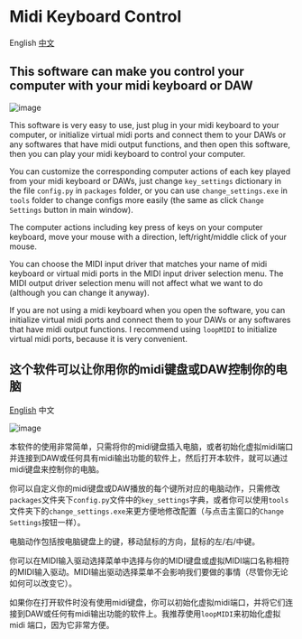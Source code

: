 # Midi Keyboard Control

English [中文](#这个软件可以让你用你的midi键盘或DAW控制你的电脑)

## This software can make you control your computer with your midi keyboard or DAW

![image](https://github.com/Rainbow-Dreamer/midi_keyboard_control/blob/master/previews/1.jpg?raw=true)

This software is very easy to use, just plug in your midi keyboard to your computer, or initialize virtual midi ports and connect them to your DAWs or any softwares that have midi output functions, and then open this software, then you can play your midi keyboard to control your computer.

You can customize the corresponding computer actions of each key played from your midi keyboard or DAWs, just change `key_settings` dictionary in the file `config.py` in `packages` folder, or you can use `change_settings.exe` in `tools` folder to change configs more easily (the same as click `Change Settings` button in main window).

The computer actions including key press of keys on your computer keyboard, move your mouse with a direction, left/right/middle click of your mouse.

You can choose the MIDI input driver that matches your name of midi keyboard or virtual midi ports in the MIDI input driver selection menu. The MIDI output driver selection menu will not affect what we want to do (although you can change it anyway).

If you are not using a midi keyboard when you open the software, you can initialize virtual midi ports and connect them to your DAWs or any softwares that have midi output functions. I recommend using `loopMIDI` to initialize virtual midi ports, because it is very convenient.

## 这个软件可以让你用你的midi键盘或DAW控制你的电脑

[English](#Midi-Keyboard-Control) 中文

![image](https://github.com/Rainbow-Dreamer/midi_keyboard_control/blob/master/previews/1.jpg?raw=true)

本软件的使用非常简单，只需将你的midi键盘插入电脑，或者初始化虚拟midi端口并连接到DAW或任何具有midi输出功能的软件上，然后打开本软件，就可以通过midi键盘来控制你的电脑。

你可以自定义你的midi键盘或DAW播放的每个键所对应的电脑动作，只需修改`packages`文件夹下`config.py`文件中的`key_settings`字典，或者你可以使用`tools`文件夹下的`change_settings.exe`来更方便地修改配置（与点击主窗口的`Change Settings`按钮一样）。

电脑动作包括按电脑键盘上的键，移动鼠标的方向，鼠标的左/右/中键。

你可以在MIDI输入驱动选择菜单中选择与你的MIDI键盘或虚拟MIDI端口名称相符的MIDI输入驱动。MIDI输出驱动选择菜单不会影响我们要做的事情（尽管你无论如何可以改变它）。

如果你在打开软件时没有使用midi键盘，你可以初始化虚拟midi端口，并将它们连接到DAW或任何有midi输出功能的软件上。我推荐使用`loopMIDI`来初始化虚拟 midi 端口，因为它非常方便。
